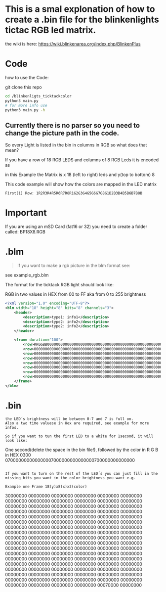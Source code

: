 # This is a smal explonation of how to create a .bin file for the blinkenlights tictac RGB led matrix. 

the wiki is here: https://wiki.blinkenarea.org/index.php/BlinkenPlus


# Code

how to use the Code: 

git clone this repo

```bash 
cd /blinkenligts_ticktackcolor
python3 main.py
# for more info use
python3 main.py -h
```
Currently there is no parser so you need to change the picture path in the code. 
---


So every Light is listed in the bin in columns in RGB so what does that mean?

If you have a row of 18 RGB LEDS
and columns of 8 RGB Leds it is encoded as

in this Example the Matrix is x 18 (left to right) leds and y(top to bottom) 8

This code example will show how the colors are mapped in the LED matrix
```
First(1) Row: 1R2R3R4R5R6R7R8R1G2G3G4G5G6G7G8G1B2B3B4B5B6B7B8B
```

# Important 
If you are using an mSD Card (fat16 or 32) you need to create a folder called: BP18X8.RGB

# .blm

> If you want to make a rgb picture in the blm format see:

see example_rgb.blm

The format for the ticktack RGB light should look like: 

RGB in two values in HEX from 00 to FF aka from 0 to 255 brightness

```xml
<?xml version="1.0" encoding="UTF-8"?>
<blm width="18" height="8" bits="8" channels="3">
	<header>
		<description>type1: info1</description>
		<description>type2: info2</description>
		<description>type2: info2</description>
	</header>

	<frame duration="100">
		<row>RRGGBB000000000000000000000000000000000000000000000000000000000000000000000000000000000000000000000000000000</row>
		<row>000000000000000000000000000000000000000000000000000000000000000000000000000000000000000000000000000000000000</row>
		<row>000000000000000000000000000000000000000000000000000000000000000000000000000000000000000000000000000000000000</row>
		<row>000000000000000000000000000000000000000000000000000000000000000000000000000000000000000000000000000000000000</row>
		<row>000000000000000000000000000000000000000000000000000000000000000000000000000000000000000000000000000000000000</row>
		<row>000000000000000000000000000000000000000000000000000000000000000000000000000000000000000000000000000000000000</row>
		<row>000000000000000000000000000000000000000000000000000000000000000000000000000000000000000000000000000000000000</row>
		<row>0000000000000000000000000000000000000000000000000000000000000000000000000000000000000000000000000000000000FF</row>
	</frame>
</blm>

```

# .bin

```
the LED´s brightness will be between 0-7 and 7 is full on.
Also a two time valuese in Hex are required, see example for more infos.

So if you want to tun the first LED to a white for 1second, it will look like: 

```
One second(delete the space in the bin file!), followed by the color in R G B in HEX
0300 070000000000000007000000000000000700000000000000
```

If you want to turn on the rest of the LED´s you can just fill in the missing bits you want in the color brightness you want e.g.

Example one Frame 18(y)x8(x)x3(color)
```
30000000 00000000 00000000 00000000 00000000 00000000 00000000 00000000 00000000 00000000 00000000 00000000 00000000 00000000 00000000 00000000 00000000 00000000 00000000 00000000 00000000 00000000 00000000 00000000 00000000 00000000 00000000 00000000 00000000 00000000 00000000 00000000 00000000 00000000 00000000 00000000 00000000 00000000 00000000 00000000 00000000 00000000 00000000 00000000 00000000 00000000 00000000 00000000 00000000 00000000 00000000 00000000 00000000 00000000 00000000 00000000 00000000 00000000 00000000 00000000 00000000 00000000 00000000 00000000 00000000 00000000 00000000 00000000 00000000 00000000 00000000 00000000 00000000 00000000 00000000 00000000 00000000 00000000 00000000 00000000 00000000 00000000 00000000 00000000 00000000 00000000 00000000 00000000 00000000 00000000 00000000 00000000 00000000 00000000 00000000 00000000 00000000 00000000 00000000 00000000 00000000 00000000 00000000 00000000 00000000 00000000 00070000 00000000 
```